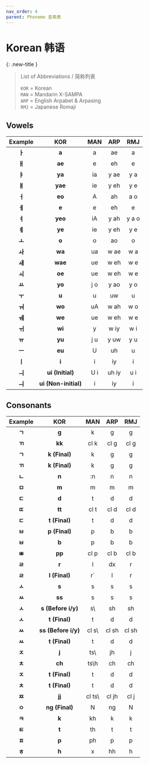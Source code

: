 ```yaml
---
nav_order: 4
parent: Phoneme 音素表
---
```

# Korean 韩语

{: .new-title }
> List of Abbreviations / 简称列表
>
> `KOR` = Korean  
> `MAN` = Mandarin X-SAMPA  
> `ARP` = English Arpabet & Arpasing  
> `RMJ` = Japanese Romaji  

## Vowels

|Example|KOR|MAN|ARP|RMJ|
|:----:|:----:|:----:|:----:|:----:|
|**ㅏ**|**a**|a|ae|a|
|**ㅐ**|**ae**|e|eh|e|
|**ㅑ**|**ya**|ia|y ae|y a|
|**ㅒ**|**yae**|ie|y eh|y e|
|**ㅓ**|**eo**|A|ah|a o|
|**ㅔ**|**e**|e|eh|e|
|**ㅕ**|**yeo**|iA|y ah|y a o|
|**ㅖ**|**ye**|ie|y eh|y e|
|**ㅗ**|**o**|o|ao|o|
|**ㅘ**|**wa**|ua|w ae|w a|
|**ㅙ**|**wae**|ue|w eh|w e|
|**ㅚ**|**oe**|ue|w eh|w e|
|**ㅛ**|**yo**|j o|y ao|y o|
|**ㅜ**|**u**|u|uw|u|
|**ㅝ**|**wo**|uA|w ah|w o|
|**ㅞ**|**we**|ue|w eh|w e|
|**ㅟ**|**wi**|y|w iy|w i|
|**ㅠ**|**yu**|j u|y uw|y u|
|**ㅡ**|**eu**|U|uh|u|
|**ㅣ**|**i**|i|iy|i|
|**ㅢ**|**ui (Initial)**|U i|uh iy|u i|
|**ㅢ**|**ui (Non-initial)**|i|iy|i|

## Consonants

|Example|KOR|MAN|ARP|RMJ|
|:----:|:----:|:----:|:----:|:----:|
|**ㄱ**|**g**|k|g|g|
|**ㄲ**|**kk**|cl k|cl g|cl g|
|**ㄱ**|**k (Final)**|k|g|g|
|**ㄲ**|**k (Final)**|k|g|g|
|**ㄴ**|**n**|:n|n|n|
|**ㅁ**|**m**|m|m|m|
|**ㄷ**|**d**|t|d|d|
|**ㄸ**|**tt**|cl t|cl d|cl d|
|**ㄷ**|**t (Final)**|t|d|d|
|**ㅂ**|**p (Final)**|p|b|b|
|**ㅂ**|**b**|p|b|b|
|**ㅃ**|**pp**|cl p|cl b|cl b|
|**ㄹ**|**r**|l|dx|r|
|**ㄹ**|**l (Final)**|r\`|l|r|
|**ㅅ**|**s**|s|s|s|
|**ㅆ**|**ss**|s|s|s|
|**ㅅ**|**s (Before i/y)**|s\\ |sh|sh|
|**ㅅ**|**t (Final)**|t|d|d|
|**ㅆ**|**ss (Before i/y)**|cl s\\ |cl sh|cl sh|
|**ㅆ**|**t (Final)**|t|d|d|
|**ㅈ**|**j**|ts\\ |jh|j|
|**ㅊ**|**ch**|ts\h|ch|ch|
|**ㅈ**|**t (Final)**|t|d|d|
|**ㅊ**|**t (Final)**|t|d|d|
|**ㅉ**|**jj**|cl ts\\ |cl jh|cl j|
|**ㅇ**|**ng (Final)**|N|ng|N|
|**ㅋ**|**k**|kh|k|k|
|**ㅌ**|**t**|th|t|t|
|**ㅍ**|**p**|ph|p|p|
|**ㅎ**|**h**|x|hh|h|
